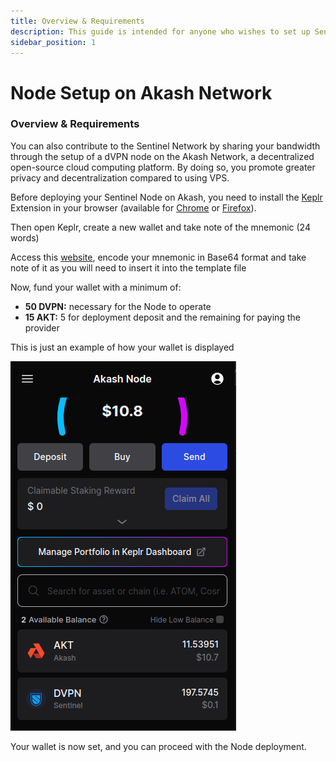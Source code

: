 ```yaml
---
title: Overview & Requirements
description: This guide is intended for anyone who wishes to set up Sentinel dVPN Nodes using the Akash Network"
sidebar_position: 1
---
```


# Node Setup on Akash Network

### Overview & Requirements

You can also contribute to the Sentinel Network by sharing your bandwidth through the setup of a dVPN node on the Akash Network, a decentralized open-source cloud computing platform. By doing so, you promote greater privacy and decentralization compared to using VPS.

Before deploying your Sentinel Node on Akash, you need to install the [Keplr](https://www.keplr.app/) Extension in your browser (available for [Chrome](https://chrome.google.com/webstore/detail/keplr/dmkamcknogkgcdfhhbddcghachkejeap) or [Firefox](https://addons.mozilla.org/en-US/firefox/addon/keplr/)).

Then open Keplr, create a new wallet and take note of the mnemonic (24 words)

Access this [website](https://www.base64encode.org/), encode your mnemonic in Base64 format and take note of it as you will need to insert it into the template file

Now, fund your wallet with a minimum of:
- **50 DVPN:**  necessary for the Node to operate
- **15 AKT:** 5 for deployment deposit and the remaining for paying the provider

This is just an example of how your wallet is displayed

![Keplr Wallet](/img/akash/keplr-wallet.png)

Your wallet is now set, and you can proceed with the Node deployment.
